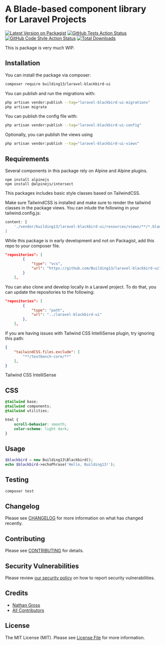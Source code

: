 # A Blade-based component library for Laravel Projects

[![Latest Version on Packagist](https://img.shields.io/packagist/v/building13/laravel-blackbird-ui.svg?style=flat-square)](https://packagist.org/packages/building13/laravel-blackbird-ui)
[![GitHub Tests Action Status](https://img.shields.io/github/actions/workflow/status/building13/laravel-blackbird-ui/run-tests.yml?branch=main&label=tests&style=flat-square)](https://github.com/building13/laravel-blackbird-ui/actions?query=workflow%3Arun-tests+branch%3Amain)
[![GitHub Code Style Action Status](https://img.shields.io/github/actions/workflow/status/building13/laravel-blackbird-ui/fix-php-code-style-issues.yml?branch=main&label=code%20style&style=flat-square)](https://github.com/building13/laravel-blackbird-ui/actions?query=workflow%3A"Fix+PHP+code+style+issues"+branch%3Amain)
[![Total Downloads](https://img.shields.io/packagist/dt/building13/laravel-blackbird-ui.svg?style=flat-square)](https://packagist.org/packages/building13/laravel-blackbird-ui)

This is package is very much WIP.

## Installation

You can install the package via composer:

```bash
composer require building13/laravel-blackbird-ui
```

You can publish and run the migrations with:

```bash
php artisan vendor:publish --tag="laravel-blackbird-ui-migrations"
php artisan migrate
```

You can publish the config file with:

```bash
php artisan vendor:publish --tag="laravel-blackbird-ui-config"
```

<!-- This is the contents of the published config file:

```php
return [
];
``` -->

Optionally, you can publish the views using

```bash
php artisan vendor:publish --tag="laravel-blackbird-ui-views"
```

## Requirements

Several components in this package rely on Alpine and Alpine plugins. 

```
npm install alpinejs
npm install @alpinejs/intersect
```

This packages includes basic style classes based on TailwindCSS.

Make sure TailwindCSS is installed and make sure to render the tailwind classes in the package views. You can inlude the following in your tailwind.config.js:

```js
content: [
    './vendor/building13/laravel-blackbird-ui/resources/views/**/*.blade.php',`
]
```

While this package is in early development and not on Packagist, add this repo to your composer file.

```json
"repositories": [
        {
            "type": "vcs",
            "url": "https://github.com/Building13/laravel-blackbird-ui"
        }
    ],
```

You can also clone and develop locally in a Laravel project. To do that, you can update the repositories to the following:
```json
"repositories": [
        {
            "type": "path",
            "url": "../laravel-blackbird-ui"
        },
    ],
```

If you are having issues with Tailwind CSS IntelliSense plugin, try ignoring this path:

```json
{
    "tailwindCSS.files.exclude": [
        "**/testbench-core/**"
    ],
}
```

Tailwind CSS IntelliSense

## CSS

```css
@tailwind base;
@tailwind components;
@tailwind utilities;

html {
    scroll-behavior: smooth;
    color-scheme: light dark;
}

```

## Usage

```php
$blackbird = new Building13\Blackbird();
echo $blackbird->echoPhrase('Hello, Building13!');
```

## Testing

```bash
composer test
```

## Changelog

Please see [CHANGELOG](CHANGELOG.md) for more information on what has changed recently.

## Contributing

Please see [CONTRIBUTING](CONTRIBUTING.md) for details.

## Security Vulnerabilities

Please review [our security policy](../../security/policy) on how to report security vulnerabilities.

## Credits

- [Nathan Gross](https://github.com/nathangross)
- [All Contributors](../../contributors)

## License

The MIT License (MIT). Please see [License File](LICENSE.md) for more information.
